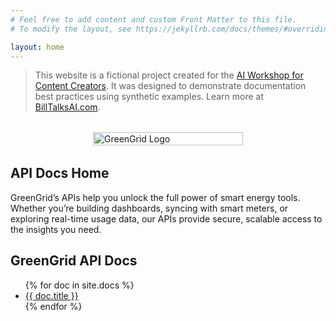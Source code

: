 ```yaml
---
# Feel free to add content and custom Front Matter to this file.
# To modify the layout, see https://jekyllrb.com/docs/themes/#overriding-theme-defaults

layout: home
---
```

> This website is a fictional project created for the [AI Workshop for Content Creators](https://sites.google.com/cambermast.com/ai-workshop-for-content-creato/home). It was designed to demonstrate documentation best practices using synthetic examples. Learn more at [BillTalksAI.com](https://www.BillTalksAI.com).

<div style="display: flex; justify-content: center; align-items: center; margin-top: 32px; margin-bottom: 32px;">
  <img src="{{ '/images/GreenGrid-logo.png' | relative_url }}" alt="GreenGrid Logo" style="max-width: 240px; width: 100%; height: auto;">
</div>

## API Docs Home
GreenGrid’s APIs help you unlock the full power of smart energy tools. Whether you’re building dashboards, syncing with smart meters, or exploring real-time usage data, our APIs provide secure, scalable access to the insights you need.

## GreenGrid API Docs

<ul>
  {% for doc in site.docs %}
    <li><a href="{{ doc | relative_url }}">{{ doc.title }}</a></li>
  {% endfor %}
</ul>

